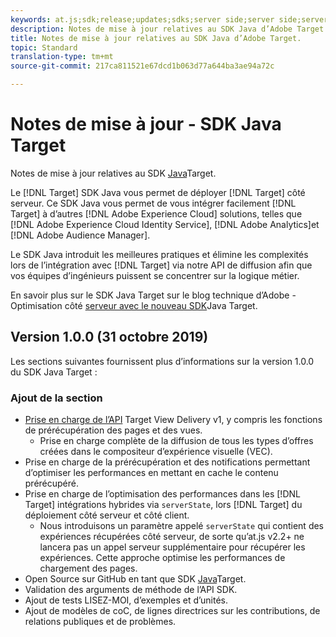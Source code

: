 ```yaml
---
keywords: at.js;sdk;release;updates;sdks;server side;server side;server side;java;java sdk
description: Notes de mise à jour relatives au SDK Java d’Adobe Target.
title: Notes de mise à jour relatives au SDK Java d’Adobe Target.
topic: Standard
translation-type: tm+mt
source-git-commit: 217ca811521e67dcd1b063d77a644ba3ae94a72c

---
```



# Notes de mise à jour - SDK Java Target

Notes de mise à jour relatives au SDK [Java](https://github.com/adobe/target-java-sdk)Target.

Le [!DNL Target] SDK Java vous permet de déployer [!DNL Target] côté serveur. Ce SDK Java vous permet de vous intégrer facilement [!DNL Target] à d’autres [!DNL Adobe Experience Cloud] solutions, telles que [!DNL Adobe Experience Cloud Identity Service], [!DNL Adobe Analytics]et [!DNL Adobe Audience Manager].

Le SDK Java introduit les meilleures pratiques et élimine les complexités lors de l’intégration avec [!DNL Target] via notre API de diffusion afin que vos équipes d’ingénieurs puissent se concentrer sur la logique métier.

En savoir plus sur le SDK Java Target sur le blog technique d’Adobe - Optimisation côté [serveur avec le nouveau SDK](https://medium.com/adobetech/server-side-optimization-with-the-new-target-java-sdk-421dc418a3f2)Java Target.

## Version 1.0.0 (31 octobre 2019)

Les sections suivantes fournissent plus d’informations sur la version 1.0.0 du SDK Java Target :

### Ajout de la section

* [Prise en charge de l’API](https://developers.adobetarget.com/api/delivery-api/) Target View Delivery v1, y compris les fonctions de prérécupération des pages et des vues.
   * Prise en charge complète de la diffusion de tous les types d’offres créées dans le compositeur d’expérience visuelle (VEC).
* Prise en charge de la prérécupération et des notifications permettant d’optimiser les performances en mettant en cache le contenu prérécupéré.
* Prise en charge de l’optimisation des performances dans les [!DNL Target] intégrations hybrides via `serverState`, lors [!DNL Target] du déploiement côté serveur et côté client.
   * Nous introduisons un paramètre appelé `serverState` qui contient des expériences récupérées côté serveur, de sorte qu’at.js v2.2+ ne lancera pas un appel serveur supplémentaire pour récupérer les expériences. Cette approche optimise les performances de chargement des pages.
* Open Source sur GitHub en tant que SDK [Java](https://github.com/adobe/target-java-sdk)Target.
* Validation des arguments de méthode de l’API SDK.
* Ajout de tests LISEZ-MOI, d’exemples et d’unités.
* Ajout de modèles de coC, de lignes directrices sur les contributions, de relations publiques et de problèmes.

